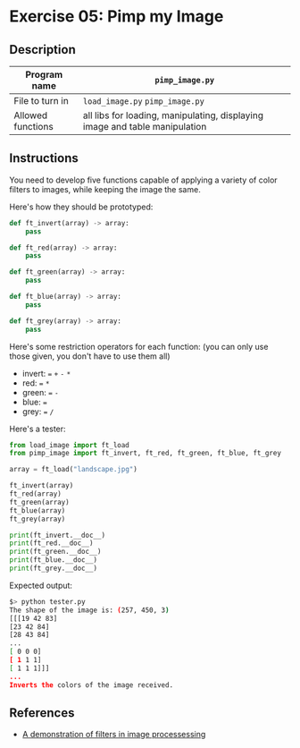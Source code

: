 # Exercise 05: Pimp my Image

## Description

| Program name | `pimp_image.py` |
| ------------ | --------------- |
| File to turn in | `load_image.py` `pimp_image.py` |
| Allowed functions | all libs for loading, manipulating, displaying image and table manipulation |

## Instructions

You need to develop five functions capable of applying a variety of color filters to images, while keeping the image the same.

Here's how they should be prototyped:

```python
def ft_invert(array) -> array:
	pass

def ft_red(array) -> array:
	pass

def ft_green(array) -> array:
	pass

def ft_blue(array) -> array:
	pass

def ft_grey(array) -> array:
	pass
```

Here's some restriction operators for each function: (you can only use those given, you don't have to use them all)

- invert: `=` `+` `-` `*`
- red: `=` `*`
- green: `=` `-`
- blue: `=`
- grey: `=` `/`

Here's a tester:

```python
from load_image import ft_load
from pimp_image import ft_invert, ft_red, ft_green, ft_blue, ft_grey

array = ft_load("landscape.jpg")

ft_invert(array)
ft_red(array)
ft_green(array)
ft_blue(array)
ft_grey(array)

print(ft_invert.__doc__)
print(ft_red.__doc__)
print(ft_green.__doc__)
print(ft_blue.__doc__)
print(ft_grey.__doc__)
```

Expected output:

```bash
$> python tester.py
The shape of the image is: (257, 450, 3)
[[[19 42 83]
[23 42 84]
[28 43 84]
...
[ 0 0 0]
[ 1 1 1]
[ 1 1 1]]]
...
Inverts the colors of the image received.
```
## References

- [A demonstration of filters in image processessing](https://abboahbaah.medium.com/a-demonstration-of-filters-in-image-processing-b180a00584e6)